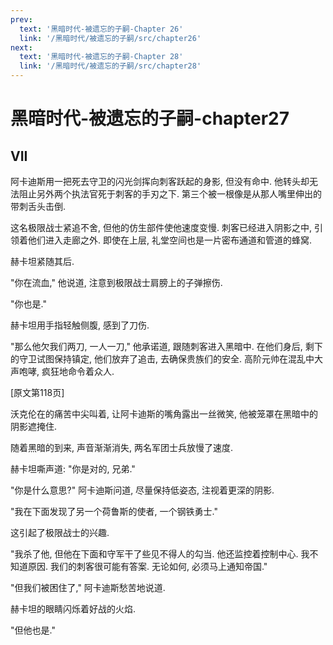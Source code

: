 ```yaml
---
prev:
  text: '黑暗时代-被遗忘的子嗣-Chapter 26'
  link: '/黑暗时代/被遗忘的子嗣/src/chapter26'
next:
  text: '黑暗时代-被遗忘的子嗣-Chapter 28'
  link: '/黑暗时代/被遗忘的子嗣/src/chapter28'
---
```


# 黑暗时代-被遗忘的子嗣-chapter27

## VII

阿卡迪斯用一把死去守卫的闪光剑挥向刺客跃起的身影, 但没有命中. 他转头却无法阻止另外两个执法官死于刺客的手刃之下. 第三个被一根像是从那人嘴里伸出的带刺舌头击倒.

这名极限战士紧追不舍, 但他的仿生部件使他速度变慢. 刺客已经进入阴影之中, 引领着他们进入走廊之外. 即使在上层, 礼堂空间也是一片密布通道和管道的蜂窝.

赫卡坦紧随其后.

"你在流血," 他说道, 注意到极限战士肩膀上的子弹擦伤.

"你也是."

赫卡坦用手指轻触侧腹, 感到了刀伤.

"那么他欠我们两刀, 一人一刀," 他承诺道, 跟随刺客进入黑暗中. 在他们身后, 剩下的守卫试图保持镇定, 他们放弃了追击, 去确保贵族们的安全. 高阶元帅在混乱中大声咆哮, 疯狂地命令着众人.

[原文第118页]

沃克伦在的痛苦中尖叫着, 让阿卡迪斯的嘴角露出一丝微笑, 他被笼罩在黑暗中的阴影遮掩住.

随着黑暗的到来, 声音渐渐消失, 两名军团士兵放慢了速度.

赫卡坦嘶声道: "你是对的, 兄弟."

"你是什么意思?" 阿卡迪斯问道, 尽量保持低姿态, 注视着更深的阴影.

"我在下面发现了另一个荷鲁斯的使者, 一个钢铁勇士."

这引起了极限战士的兴趣.

"我杀了他, 但他在下面和守军干了些见不得人的勾当. 他还监控着控制中心. 我不知道原因. 我们的刺客很可能有答案. 无论如何, 必须马上通知帝国."

"但我们被困住了," 阿卡迪斯愁苦地说道.

赫卡坦的眼睛闪烁着好战的火焰.

"但他也是."
